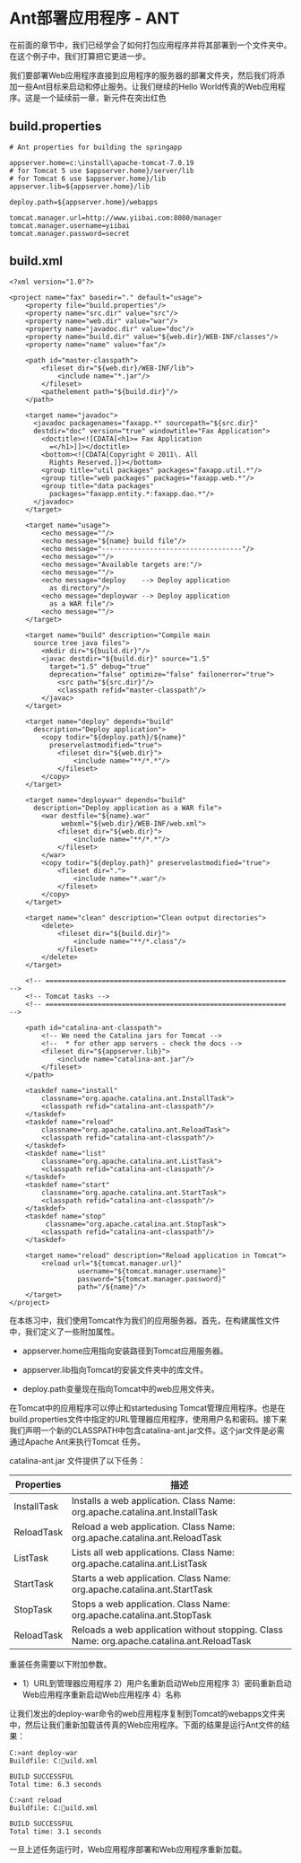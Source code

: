 # Ant部署应用程序 - ANT

在前面的章节中，我们已经学会了如何打包应用程序并将其部署到一个文件夹中。在这个例子中，我们打算把它更进一步。

我们要部署Web应用程序直接到应用程序的服务器的部署文件夹，然后我们将添加一些Ant目标来启动和停止服务。让我们继续的Hello World传真的Web应用程序。这是一个延续前一章，新元件在突出红色

## build.properties

```
# Ant properties for building the springapp

appserver.home=c:\install\apache-tomcat-7.0.19
# for Tomcat 5 use $appserver.home}/server/lib
# for Tomcat 6 use $appserver.home}/lib
appserver.lib=${appserver.home}/lib

deploy.path=${appserver.home}/webapps

tomcat.manager.url=http://www.yiibai.com:8080/manager
tomcat.manager.username=yiibai
tomcat.manager.password=secret
```

## build.xml

```
<?xml version="1.0"?>

<project name="fax" basedir="." default="usage">
    <property file="build.properties"/>
    <property name="src.dir" value="src"/>
    <property name="web.dir" value="war"/>
    <property name="javadoc.dir" value="doc"/>
    <property name="build.dir" value="${web.dir}/WEB-INF/classes"/>
    <property name="name" value="fax"/>

    <path id="master-classpath">
        <fileset dir="${web.dir}/WEB-INF/lib">
            <include name="*.jar"/>
        </fileset>
        <pathelement path="${build.dir}"/>
    </path>

    <target name="javadoc">
      <javadoc packagenames="faxapp.*" sourcepath="${src.dir}" 
      destdir="doc" version="true" windowtitle="Fax Application">
        <doctitle><![CDATA[<h1>= Fax Application 
          =</h1>]]></doctitle>
        <bottom><![CDATA[Copyright © 2011\. All 
          Rights Reserved.]]></bottom>
        <group title="util packages" packages="faxapp.util.*"/>
        <group title="web packages" packages="faxapp.web.*"/>
        <group title="data packages" 
          packages="faxapp.entity.*:faxapp.dao.*"/>
      </javadoc>
    </target>

    <target name="usage">
        <echo message=""/>
        <echo message="${name} build file"/>
        <echo message="-----------------------------------"/>
        <echo message=""/>
        <echo message="Available targets are:"/>
        <echo message=""/>
        <echo message="deploy    --> Deploy application 
          as directory"/>
        <echo message="deploywar --> Deploy application 
          as a WAR file"/>
        <echo message=""/>
    </target>

    <target name="build" description="Compile main 
      source tree java files">
        <mkdir dir="${build.dir}"/>
        <javac destdir="${build.dir}" source="1.5" 
          target="1.5" debug="true"
          deprecation="false" optimize="false" failonerror="true">
            <src path="${src.dir}"/>
            <classpath refid="master-classpath"/>
        </javac>
    </target>

    <target name="deploy" depends="build" 
      description="Deploy application">
        <copy todir="${deploy.path}/${name}" 
          preservelastmodified="true">
            <fileset dir="${web.dir}">
                <include name="**/*.*"/>
            </fileset>
        </copy>
    </target>

    <target name="deploywar" depends="build" 
      description="Deploy application as a WAR file">
        <war destfile="${name}.war"
             webxml="${web.dir}/WEB-INF/web.xml">
            <fileset dir="${web.dir}">
                <include name="**/*.*"/>
            </fileset>
        </war>
        <copy todir="${deploy.path}" preservelastmodified="true">
            <fileset dir=".">
                <include name="*.war"/>
            </fileset>
        </copy>
    </target>

    <target name="clean" description="Clean output directories">
        <delete>
            <fileset dir="${build.dir}">
                <include name="**/*.class"/>
            </fileset>
        </delete>
    </target>

```

```
    <!-- ============================================================ -->
    <!-- Tomcat tasks -->
    <!-- ============================================================ -->

    <path id="catalina-ant-classpath">
        <!-- We need the Catalina jars for Tomcat -->
        <!--  * for other app servers - check the docs -->
        <fileset dir="${appserver.lib}">
            <include name="catalina-ant.jar"/>
        </fileset>
    </path>

    <taskdef name="install" 
        classname="org.apache.catalina.ant.InstallTask">
        <classpath refid="catalina-ant-classpath"/>
    </taskdef>
    <taskdef name="reload" 
        classname="org.apache.catalina.ant.ReloadTask">
        <classpath refid="catalina-ant-classpath"/>
    </taskdef>
    <taskdef name="list" 
        classname="org.apache.catalina.ant.ListTask">
        <classpath refid="catalina-ant-classpath"/>
    </taskdef>
    <taskdef name="start" 
        classname="org.apache.catalina.ant.StartTask">
        <classpath refid="catalina-ant-classpath"/>
    </taskdef>
    <taskdef name="stop" 
         classname="org.apache.catalina.ant.StopTask">
        <classpath refid="catalina-ant-classpath"/>
    </taskdef>

    <target name="reload" description="Reload application in Tomcat">
        <reload url="${tomcat.manager.url}"
                 username="${tomcat.manager.username}"
                 password="${tomcat.manager.password}"
                 path="/${name}"/>
    </target>
</project>
```

在本练习中，我们使用Tomcat作为我们的应用服务器。首先，在构建属性文件中，我们定义了一些附加属性。

*   appserver.home应用指向安装路径到Tomcat应用服务器。

*   appserver.lib指向Tomcat的安装文件夹中的库文件。

*   deploy.path变量现在指向Tomcat中的web应用文件夹。

在Tomcat中的应用程序可以停止和startedusing Tomcat管理应用程序。也是在build.properties文件中指定的URL管理器应用程序，使用用户名和密码。接下来我们声明一个新的CLASSPATH中包含catalina-ant.jar文件。这个jar文件是必需通过Apache Ant来执行Tomcat 任务。

catalina-ant.jar 文件提供了以下任务：

| Properties | 描述 |
| --- | --- |
| InstallTask | Installs a web application. Class Name: org.apache.catalina.ant.InstallTask |
| ReloadTask | Reload a web application. Class Name: org.apache.catalina.ant.ReloadTask |
| ListTask | Lists all web applications. Class Name: org.apache.catalina.ant.ListTask |
| StartTask | Starts a web application. Class Name: org.apache.catalina.ant.StartTask |
| StopTask | Stops a web application. Class Name: org.apache.catalina.ant.StopTask |
| ReloadTask | Reloads a web application without stopping. Class Name: org.apache.catalina.ant.ReloadTask |

重装任务需要以下附加参数。
- 1）URL到管理器应用程序
2）用户名重新启动Web应用程序
3）密码重新启动Web应用程序重新启动Web应用程序
4）名称

让我们发出的deploy-war命令的web应用程序复制到Tomcat的webapps文件夹中，然后让我们重新加载该传真的Web应用程序。下面的结果是运行Ant文件的结果： 

```
C:>ant deploy-war
Buildfile: C:uild.xml

BUILD SUCCESSFUL
Total time: 6.3 seconds

C:>ant reload
Buildfile: C:uild.xml

BUILD SUCCESSFUL
Total time: 3.1 seconds
```

一旦上述任务运行时，Web应用程序部署和Web应用程序重新加载。

